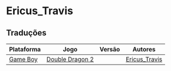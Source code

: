 # Ericus_Travis

## Traduções

| Plataforma | Jogo | Versão | Autores |
| ----------- | ----------- | ----------- | ----------- |
| [Game Boy](../../traducoes/game-boy/) | [Double Dragon 2](../../traducoes/game-boy/double-dragon-2_ericus_travis/) |  | [Ericus\_Travis](../../autores/ericus_travis/) |